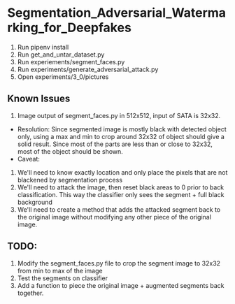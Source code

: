 
# Segmentation_Adversarial_Watermarking_for_Deepfakes
1. Run pipenv install 
2. Run get_and_untar_dataset.py
3. Run experiements/segment_faces.py
4. Run experiments/generate_adversarial_attack.py
5. Open experiments/3_0/pictures

## Known Issues 
1. Image output of segment_faces.py in 512x512, input of SATA is 32x32. 
- Resolution: Since segmented image is mostly black with detected object only, using a max and min to crop around 32x32 of object should give a solid result. Since most of the parts are less than or close to 32x32, most of the object should be shown. 
- Caveat: 
1. We'll need to know exactly location and only place the pixels that are not blackened by segmentation process 
2. We'll need to attack the image, then reset black areas to 0 prior to back classification. This way the classifier only sees the segment + full black background 
3. We'll need to create a method that adds the attacked segment back to the original image without modifying any other piece of the original image. 

## TODO: 
1. Modify the segment_faces.py file to crop the segment image to 32x32 from min to max of the image 
2. Test the segments on classifier
3. Add a function to piece the original image + augmented segments back together. 